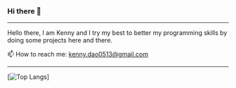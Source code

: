 ### Hi there 👋
---

Hello there, I am Kenny and I try my best to better my programming skills by doing some projects here and there.

📫 How to reach me: kenny.dao0513@gmail.com

---

[![Top Langs](https://github-readme-stats.vercel.app/api/top-langs/?username=KungFuKennyOG)]


